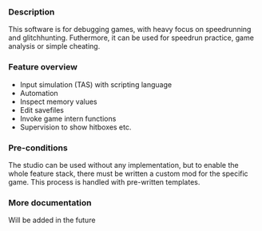 ### Description

This software is for debugging games, with heavy focus on speedrunning and glitchhunting. Futhermore, it can be used for speedrun practice, game analysis or simple cheating.

### Feature overview

- Input simulation (TAS) with scripting language
- Automation
- Inspect memory values
- Edit savefiles
- Invoke game intern functions
- Supervision to show hitboxes etc.

### Pre-conditions

The studio can be used without any implementation, but to enable the whole feature stack, there must be written a custom mod for the specific game. This process is handled with pre-written templates.

### More documentation

Will be added in the future

